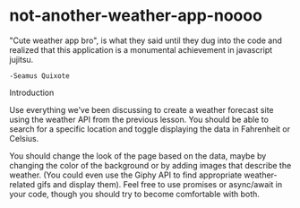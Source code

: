 # not-another-weather-app-noooo

"Cute weather app bro", is what they said until they dug into the code 
and realized that this application is a monumental achievement in javascript 
jujitsu.

    -Seamus Quixote

Introduction

Use everything we’ve been discussing to create a weather forecast site using the weather API from the previous lesson. You should be able to search for a specific location and toggle displaying the data in Fahrenheit or Celsius.

You should change the look of the page based on the data, maybe by changing the color of the background or by adding images that describe the weather. (You could even use the Giphy API to find appropriate weather-related gifs and display them). Feel free to use promises or async/await in your code, though you should try to become comfortable with both.